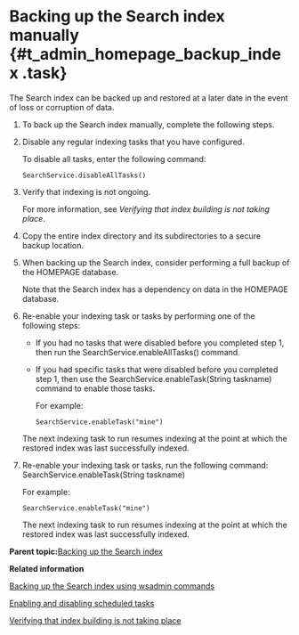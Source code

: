 # Backing up the Search index manually {#t_admin_homepage_backup_index .task}

The Search index can be backed up and restored at a later date in the event of loss or corruption of data.

1.  To back up the Search index manually, complete the following steps.
2.  Disable any regular indexing tasks that you have configured.

    To disable all tasks, enter the following command:

    ```
    SearchService.disableAllTasks()
    ```

3.  Verify that indexing is not ongoing.

    For more information, see *Verifying that index building is not taking place*.

4.  Copy the entire index directory and its subdirectories to a secure backup location.

5.  When backing up the Search index, consider performing a full backup of the HOMEPAGE database.

    Note that the Search index has a dependency on data in the HOMEPAGE database.

6.  Re-enable your indexing task or tasks by performing one of the following steps:

    -   If you had no tasks that were disabled before you completed step 1, then run the SearchService.enableAllTasks\(\) command.
    -   If you had specific tasks that were disabled before you completed step 1, then use the SearchService.enableTask\(String taskname\) command to enable those tasks.

        For example:

        ```
        SearchService.enableTask("mine")
        ```

    The next indexing task to run resumes indexing at the point at which the restored index was last successfully indexed.

7.  Re-enable your indexing task or tasks, run the following command: SearchService.enableTask\(String taskname\)

    For example:

    ```
    SearchService.enableTask("mine")
    ```

    The next indexing task to run resumes indexing at the point at which the restored index was last successfully indexed.


**Parent topic:**[Backing up the Search index](../admin/c_admin_search_backup_index.md)

**Related information**  


[Backing up the Search index using wsadmin commands](../admin/t_admin_search_backup_index.md)

[Enabling and disabling scheduled tasks](../admin/t_admin_search_enable_indexing_task.md)

[Verifying that index building is not taking place](../admin/t_admin_search_verify_no_index_building.md)

